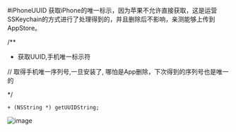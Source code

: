 #iPhoneUUID
获取iPhone的唯一标示，因为苹果不允许直接获取，这是运营SSKeychain的方式进行了处理得到的，并且删除后不影响，亲测能够上传到AppStore。

/**
 *  获取UUID,手机唯一标示符
 
 // 取得手机唯一序列号,一旦安装了, 哪怕是App删除，下次得到的序列号也是唯一的
 
 */
 
	+ (NSString *) getUUIDString;
	
![image](http://cl.ly/2f1N3h212k1l/download/Simulator%20Screen%20Shot%202016%E5%B9%B45%E6%9C%885%E6%97%A5%20%E4%B8%8B%E5%8D%888.14.39.png)